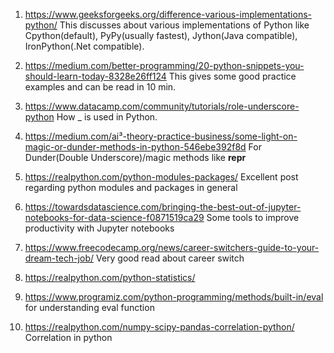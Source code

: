 1. https://www.geeksforgeeks.org/difference-various-implementations-python/ 
This discusses about various implementations of Python like Cpython(default), PyPy(usually fastest), Jython(Java compatible), IronPython(.Net compatible). 

2. https://medium.com/better-programming/20-python-snippets-you-should-learn-today-8328e26ff124
This gives some good practice examples and can be read in 10 min.

3. https://www.datacamp.com/community/tutorials/role-underscore-python
How _ is used in Python.

4. https://medium.com/ai³-theory-practice-business/some-light-on-magic-or-dunder-methods-in-python-546ebe392f8d
For Dunder(Double Underscore)/magic methods like __repr__

5. https://realpython.com/python-modules-packages/
Excellent post regarding python modules and packages in general

6. https://towardsdatascience.com/bringing-the-best-out-of-jupyter-notebooks-for-data-science-f0871519ca29
Some tools to improve productivity with Jupyter notebooks

7. https://www.freecodecamp.org/news/career-switchers-guide-to-your-dream-tech-job/
Very good read about career switch

8. https://realpython.com/python-statistics/

9. https://www.programiz.com/python-programming/methods/built-in/eval
for understanding eval function

10. https://realpython.com/numpy-scipy-pandas-correlation-python/
Correlation in python



